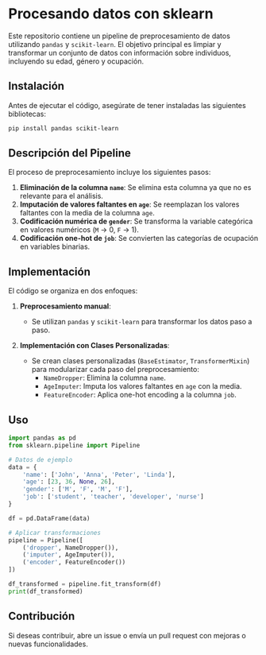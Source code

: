 # Procesando datos con sklearn

Este repositorio contiene un pipeline de preprocesamiento de datos utilizando `pandas` y `scikit-learn`. El objetivo principal es limpiar y transformar un conjunto de datos con información sobre individuos, incluyendo su edad, género y ocupación.

## Instalación

Antes de ejecutar el código, asegúrate de tener instaladas las siguientes bibliotecas:

```bash
pip install pandas scikit-learn
```

## Descripción del Pipeline

El proceso de preprocesamiento incluye los siguientes pasos:

1. **Eliminación de la columna `name`**: Se elimina esta columna ya que no es relevante para el análisis.
2. **Imputación de valores faltantes en `age`**: Se reemplazan los valores faltantes con la media de la columna `age`.
3. **Codificación numérica de `gender`**: Se transforma la variable categórica en valores numéricos (`M` → 0, `F` → 1).
4. **Codificación one-hot de `job`**: Se convierten las categorías de ocupación en variables binarias.

## Implementación

El código se organiza en dos enfoques:

1. **Preprocesamiento manual**:
    - Se utilizan `pandas` y `scikit-learn` para transformar los datos paso a paso.

2. **Implementación con Clases Personalizadas**:
    - Se crean clases personalizadas (`BaseEstimator`, `TransformerMixin`) para modularizar cada paso del preprocesamiento:
      - `NameDropper`: Elimina la columna `name`.
      - `AgeImputer`: Imputa los valores faltantes en `age` con la media.
      - `FeatureEncoder`: Aplica one-hot encoding a la columna `job`.

## Uso

```python
import pandas as pd
from sklearn.pipeline import Pipeline

# Datos de ejemplo
data = {
    'name': ['John', 'Anna', 'Peter', 'Linda'],
    'age': [23, 36, None, 26],
    'gender': ['M', 'F', 'M', 'F'],
    'job': ['student', 'teacher', 'developer', 'nurse']
}

df = pd.DataFrame(data)

# Aplicar transformaciones
pipeline = Pipeline([
    ('dropper', NameDropper()),
    ('imputer', AgeImputer()),
    ('encoder', FeatureEncoder())
])

df_transformed = pipeline.fit_transform(df)
print(df_transformed)
```

## Contribución

Si deseas contribuir, abre un issue o envía un pull request con mejoras o nuevas funcionalidades.


